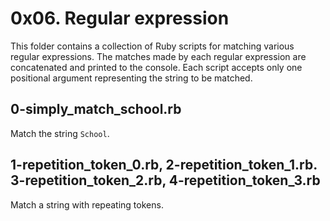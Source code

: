 # 0x06. Regular expression
This folder contains a collection of Ruby scripts for matching various regular expressions. The matches made by each regular expression are concatenated and printed to the console. Each script accepts only one positional argument representing the string to be matched. 

## 0-simply_match_school.rb
Match the string `School`.

## 1-repetition_token_0.rb, 2-repetition_token_1.rb. 3-repetition_token_2.rb, 4-repetition_token_3.rb
Match a string with repeating tokens.
